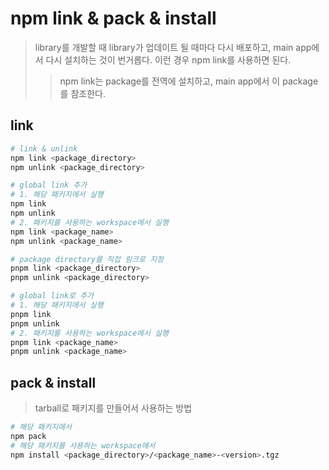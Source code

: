 # npm link & pack & install

> library를 개발할 때 library가 업데이트 될 때마다 다시 배포하고, main app에서 다시 설치하는 것이 번거롭다. 이런 경우 npm link를 사용하면 된다.
>
> > npm link는 package를 전역에 설치하고, main app에서 이 package를 참조한다.

## link

```sh
# link & unlink
npm link <package_directory>
npm unlink <package_directory>

# global link 추가
# 1. 해당 패키지에서 실행
npm link
npm unlink
# 2. 패키지를 사용하는 workspace에서 실행
npm link <package_name>
npm unlink <package_name>

# package directory를 직접 링크로 지정
pnpm link <package_directory>
pnpm unlink <package_directory>

# global link로 추가
# 1. 해당 패키지에서 실행
pnpm link
pnpm unlink
# 2. 패키지를 사용하는 workspace에서 실행
pnpm link <package_name>
pnpm unlink <package_name>
```

## pack & install

> tarball로 패키지를 만들어서 사용하는 방법

```sh
# 해당 패키지에서
npm pack
# 해당 패키지를 사용하는 workspace에서
npm install <package_directory>/<package_name>-<version>.tgz
```
